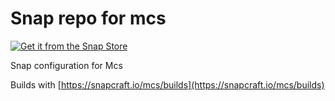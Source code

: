 # Snap repo for mcs

[![Get it from the Snap Store](https://snapcraft.io/static/images/badges/en/snap-store-white.svg)](https://snapcraft.io/mcs)

Snap configuration for Mcs

Builds with [https://snapcraft.io/mcs/builds](https://snapcraft.io/mcs/builds)

